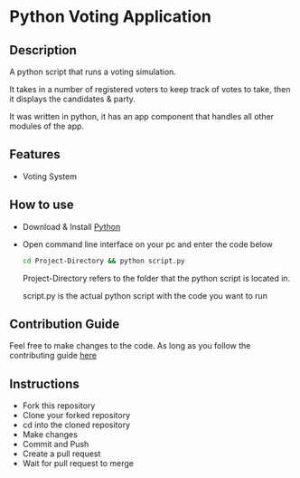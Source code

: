 # Python Voting Application

## **Description**

A python script that runs a voting simulation.

It takes in a number of registered voters to keep track of votes to take, then it displays the candidates & party.

It was written in python, it has an app component that handles all other modules of the app.

## **Features**

- Voting System

## **How to use**

- Download & Install [Python](https://python.org)
- Open command line interface on your pc and enter the code below

    ```bash
    cd Project-Directory && python script.py
    ```

    Project-Directory refers to the folder that the python script is located in.

    script.py is the actual python script with the code you want to run

## **Contribution Guide**

Feel free to make changes to the code. As long as you follow the contributing guide [here]()

## **Instructions**

- Fork this repository
- Clone your forked repository
- cd into the cloned repository
- Make changes
- Commit and Push
- Create a pull request
- Wait for pull request to merge
